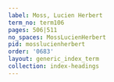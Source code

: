 ```yaml
---
label: Moss, Lucien Herbert
term_no: term106
pages: 506|511
no_spaces: MossLucienHerbert
pid: mosslucienherbert
order: '0683'
layout: generic_index_term
collection: index-headings
---
```

